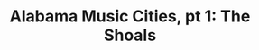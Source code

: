 ---
layout: page
title: "Alabama Music Cities, pt 1: The Shoals"
description: 
img: "assets/img/muscle_shoals_final.jpg"
redirect: https://open.spotify.com/episode/2X3mNKeSyFRL3eERyTRRav
importance: 1
---